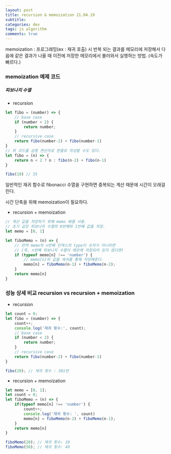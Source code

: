 ```yaml
---  
layout: post  
title: recursion & memoization 21.04.19
subtitle: 
categories: dev
tags: js algorithm
comments: true  
--- 
```


memoization : 프로그래밍(ex : 재귀 호출) 시 반복 되는 결과를 메모리에 저장해서 다음에 같은 결과가 나올 때 이전에 저장한 메모리에서 불러와서 실행하는 방법. (속도가 빠르다.)

### memoization 예제 코드

##### 피보나치 수열

- recursion

```js
let fibo = (number) => {
    // base case
    if (number < 2) {
        return number;
    } 
    // recursive case
    return fibo(number-2) + fibo(number-1)
}
// 위 코드를 삼항 연산자로 한줄로 작성할 수도 있다.
let fibo = (n) => {
    return n < 2 ? n : fibo(n-2) + fibo(n-1)
}

fibo(10) // 55
```

일반적인 재귀 함수로 fibonacci 수열을 구현하면 중복되는 계산 때문에 시간이 오래걸린다.

시간 단축을 위해 memoization이 필요하다.

- recursion + memoization

```js
// 계산 값을 저장하기 위해 memo 배열 사용.
// 초기 값은 피보나치 수열의 0번째와 1번째 값을 저장.
let memo = [0, 1]

let fiboMemo = (n) => {
    // 만약 memo의 n번째 인덱스의 type이 숫자가 아니라면
    // (즉, n번째 피보나치 수열이 메모에 저장되어 있지 않다면)
    if (typeof memo[n] !== 'number') {
        // memo[n]의 값을 재귀를 통해 저장해준다.
        memo[n] = fiboMemo(n-1) + fiboMemo(n-2);
    }
    return memo[n]
}
```

### 성능 상세 비교 recursion vs recursion + memoization

- recursion

```js
let count = 0;
let fibo = (number) => {
    count++;
    console.log('재귀 횟수:', count);
    // base case
    if (number < 2) {
        return number;
    } 
    // recursive case
    return fibo(number-2) + fibo(number-1)
}

fibo(20); // 재귀 횟수 : 301번
```

- recursion + memoization

```js
let memo = [0, 1];
let count = 0;
let fiboMemo = (n) => {
    if(typeof memo[n] !== 'number') {
        count++;
        console.log('재귀 횟수: ', count)
        memo[n] = fiboMemo(n-2) + fiboMemo(n-1);
    }
    return memo[n]
}

fiboMemo(20); // 재귀 횟수: 19
fiboMemo(50); // 재귀 횟수: 49
```

